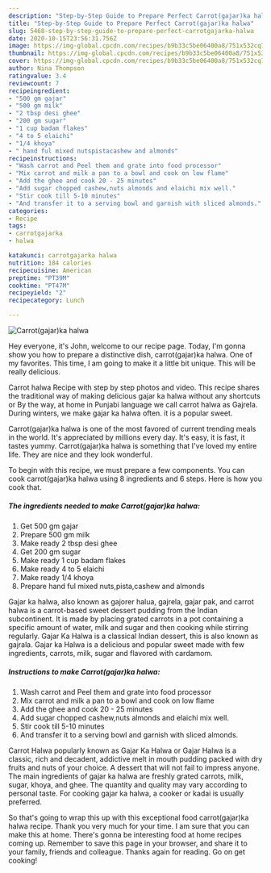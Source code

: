 ```yaml
---
description: "Step-by-Step Guide to Prepare Perfect Carrot(gajar)ka halwa"
title: "Step-by-Step Guide to Prepare Perfect Carrot(gajar)ka halwa"
slug: 5468-step-by-step-guide-to-prepare-perfect-carrotgajarka-halwa
date: 2020-10-15T23:56:31.756Z
image: https://img-global.cpcdn.com/recipes/b9b33c5be06400a8/751x532cq70/carrotgajarka-halwa-recipe-main-photo.jpg
thumbnail: https://img-global.cpcdn.com/recipes/b9b33c5be06400a8/751x532cq70/carrotgajarka-halwa-recipe-main-photo.jpg
cover: https://img-global.cpcdn.com/recipes/b9b33c5be06400a8/751x532cq70/carrotgajarka-halwa-recipe-main-photo.jpg
author: Nina Thompson
ratingvalue: 3.4
reviewcount: 7
recipeingredient:
- "500 gm gajar"
- "500 gm milk"
- "2 tbsp desi ghee"
- "200 gm sugar"
- "1 cup badam flakes"
- "4 to 5 elaichi"
- "1/4 khoya"
- " hand ful mixed nutspistacashew and almonds"
recipeinstructions:
- "Wash carrot and Peel them and grate into food processor"
- "Mix carrot and milk a pan to a bowl and cook on low flame"
- "Add the ghee and cook 20 - 25 minutes"
- "Add sugar chopped cashew,nuts almonds and elaichi mix well."
- "Stir cook till 5-10 minutes"
- "And transfer it to a serving bowl and garnish with sliced almonds."
categories:
- Recipe
tags:
- carrotgajarka
- halwa

katakunci: carrotgajarka halwa 
nutrition: 184 calories
recipecuisine: American
preptime: "PT39M"
cooktime: "PT47M"
recipeyield: "2"
recipecategory: Lunch

---
```



![Carrot(gajar)ka halwa](https://img-global.cpcdn.com/recipes/b9b33c5be06400a8/751x532cq70/carrotgajarka-halwa-recipe-main-photo.jpg)

Hey everyone, it's John, welcome to our recipe page. Today, I'm gonna show you how to prepare a distinctive dish, carrot(gajar)ka halwa. One of my favorites. This time, I am going to make it a little bit unique. This will be really delicious.

Carrot halwa Recipe with step by step photos and video. This recipe shares the traditional way of making delicious gajar ka halwa without any shortcuts or By the way, at home in Punjabi language we call carrot halwa as Gajrela. During winters, we make gajar ka halwa often. it is a popular sweet.

Carrot(gajar)ka halwa is one of the most favored of current trending meals in the world. It's appreciated by millions every day. It's easy, it is fast, it tastes yummy. Carrot(gajar)ka halwa is something that I've loved my entire life. They are nice and they look wonderful.


To begin with this recipe, we must prepare a few components. You can cook carrot(gajar)ka halwa using 8 ingredients and 6 steps. Here is how you cook that.

<!--inarticleads1-->

##### The ingredients needed to make Carrot(gajar)ka halwa:

1. Get 500 gm gajar
1. Prepare 500 gm milk
1. Make ready 2 tbsp desi ghee
1. Get 200 gm sugar
1. Make ready 1 cup badam flakes
1. Make ready 4 to 5 elaichi
1. Make ready 1/4 khoya
1. Prepare  hand ful mixed nuts,pista,cashew and almonds


Gajar ka halwa, also known as gajorer halua, gajrela, gajar pak, and carrot halwa is a carrot-based sweet dessert pudding from the Indian subcontinent. It is made by placing grated carrots in a pot containing a specific amount of water, milk and sugar and then cooking while stirring regularly. Gajar Ka Halwa is a classical Indian dessert, this is also known as gajrala. Gajar ka Halwa is a delicious and popular sweet made with few ingredients, carrots, milk, sugar and flavored with cardamom. 

<!--inarticleads2-->

##### Instructions to make Carrot(gajar)ka halwa:

1. Wash carrot and Peel them and grate into food processor
1. Mix carrot and milk a pan to a bowl and cook on low flame
1. Add the ghee and cook 20 - 25 minutes
1. Add sugar chopped cashew,nuts almonds and elaichi mix well.
1. Stir cook till 5-10 minutes
1. And transfer it to a serving bowl and garnish with sliced almonds.


Carrot Halwa popularly known as Gajar Ka Halwa or Gajar Halwa is a classic, rich and decadent, addictive melt in mouth pudding packed with dry fruits and nuts of your choice. A dessert that will not fail to impress anyone. The main ingredients of gajar ka halwa are freshly grated carrots, milk, sugar, khoya, and ghee. The quantity and quality may vary according to personal taste. For cooking gajar ka halwa, a cooker or kadai is usually preferred. 

So that's going to wrap this up with this exceptional food carrot(gajar)ka halwa recipe. Thank you very much for your time. I am sure that you can make this at home. There's gonna be interesting food at home recipes coming up. Remember to save this page in your browser, and share it to your family, friends and colleague. Thanks again for reading. Go on get cooking!
